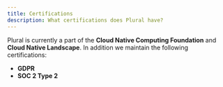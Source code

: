 ```yaml
---
title: Certifications
description: What certifications does Plural have?
---
```


Plural is currently a part of the **Cloud Native Computing Foundation** and **Cloud Native Landscape**. In addition we maintain the following certifications:

* **GDPR**
* **SOC 2 Type 2**
